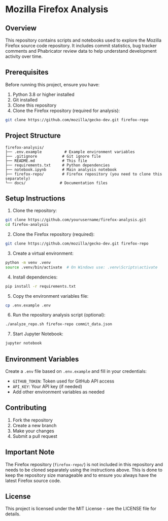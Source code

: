 # Mozilla Firefox Analysis

## Overview
This repository contains scripts and notebooks used to explore the Mozilla Firefox source code repository.  It includes commit statistics, bug tracker comments and Phabricator review data to help understand development activity over time.

## Prerequisites

Before running this project, ensure you have:

1. Python 3.8 or higher installed
2. Git installed
3. Clone this repository
4. Clone the Firefox repository (required for analysis):
```bash
git clone https://github.com/mozilla/gecko-dev.git firefox-repo
```

## Project Structure
```
firefox-analysis/
├── .env.example          # Example environment variables
├── .gitignore           # Git ignore file
├── README.md            # This file
├── requirements.txt     # Python dependencies
├── notebook.ipynb       # Main analysis notebook
├── firefox-repo/        # Firefox repository (you need to clone this separately)
└── docs/               # Documentation files
```

## Setup Instructions

1. Clone the repository:
```bash
git clone https://github.com/yourusername/firefox-analysis.git
cd firefox-analysis
```

2. Clone the Firefox repository (required):
```bash
git clone https://github.com/mozilla/gecko-dev.git firefox-repo
```

3. Create a virtual environment:
```bash
python -m venv .venv
source .venv/bin/activate  # On Windows use: .venv\Scripts\activate
```

4. Install dependencies:
```bash
pip install -r requirements.txt
```

5. Copy the environment variables file:
```bash
cp .env.example .env
```

6. Run the repository analysis script (optional):
```bash
./analyze_repo.sh firefox-repo commit_data.json
```

7. Start Jupyter Notebook:
```bash
jupyter notebook
```

## Environment Variables
Create a `.env` file based on `.env.example` and fill in your credentials:
- `GITHUB_TOKEN`: Token used for GitHub API access
- `API_KEY`: Your API key (if needed)
- Add other environment variables as needed

## Contributing
1. Fork the repository
2. Create a new branch
3. Make your changes
4. Submit a pull request

## Important Note
The Firefox repository (`firefox-repo/`) is not included in this repository and needs to be cloned separately using the instructions above. This is done to keep the repository size manageable and to ensure you always have the latest Firefox source code.

## License
This project is licensed under the MIT License - see the LICENSE file for details. 